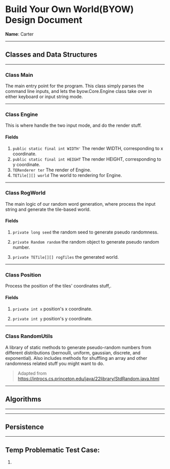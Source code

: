# Build Your Own World(BYOW) Design Document

**Name**: Carter

****

## Classes and Data Structures

****

### Class Main

The main entry point for the program. This class simply parses the command line inputs, and lets the byow.Core.Engine class take over in either keyboard or input string mode.

****

### Class Engine

This is where handle the two input mode, and do the render stuff.

#### Fields

1. `public static final int WIDTH'` The render WIDTH, corresponding to x coordinate.
2. `public static final int HEIGHT` The render HEIGHT, corresponding to y coordinate.
3. `TERenderer ter` The render of Engine.
4. `TETile[][] world` The world to rendering for Engine.

****

### Class RogWorld

The main logic of our random word generation, where process the input string and generate the tile-based world.

#### Fields

1. `private long seed` the random seed to generate pseudo randomness.

2. `private Random random` the random object to generate pseudo random number.

3. `private TETile[][] rogTiles` the generated world.

****

### Class Position

Process the position of the tiles' coordinates stuff,.

#### Fields

1. `private int x` position's x coordinate.

2. `private int y` position's y coordinate.

****

### Class RandomUtils

A library of static methods to generate pseudo-random numbers from different distributions (bernoulli, uniform, gaussian, discrete, and exponential). Also includes methods for shuffling an array and other randomness related stuff you might want to do.

> Adapted from https://introcs.cs.princeton.edu/java/22library/StdRandom.java.html

****

## Algorithms

****

***

## Persistence

***

## Temp Problematic Test Case:

1. 
